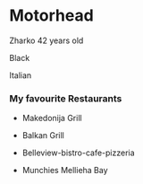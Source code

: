 # Motorhead

Zharko 42 years old 

Black

Italian

### My favourite Restaurants

- Makedonija Grill

- Balkan Grill

- Belleview-bistro-cafe-pizzeria

- Munchies Mellieha Bay


